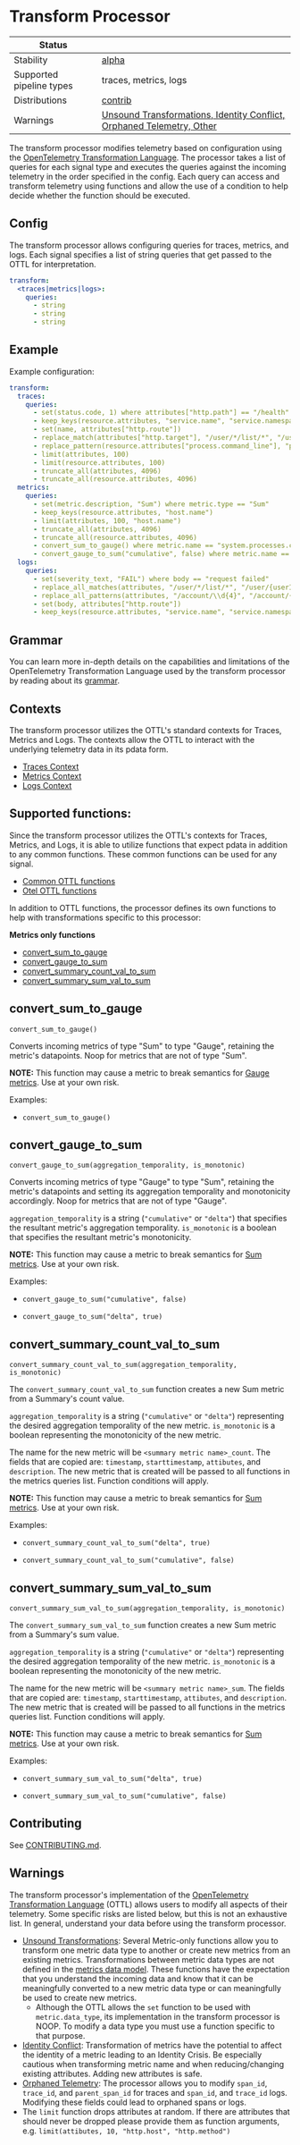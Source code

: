 # Transform Processor

| Status                   |                                                                                    |
|--------------------------|------------------------------------------------------------------------------------|
| Stability                | [alpha]                                                                            |
| Supported pipeline types | traces, metrics, logs                                                              |
| Distributions            | [contrib]                                                                          |
| Warnings                 | [Unsound Transformations, Identity Conflict, Orphaned Telemetry, Other](#warnings) |

The transform processor modifies telemetry based on configuration using the [OpenTelemetry Transformation Language](https://github.com/open-telemetry/opentelemetry-collector-contrib/tree/main/pkg/oteltransformationlanguage/ottl).
The processor takes a list of queries for each signal type and executes the queries against the incoming telemetry in the order specified in the config.  Each query can access and transform telemetry using functions and allow the use of a condition to help decide whether the function should be executed.

## Config

The transform processor allows configuring queries for traces, metrics, and logs. Each signal specifies a list of string queries that get passed to the OTTL for interpretation.

```yaml
transform:
  <traces|metrics|logs>:
    queries:
      - string
      - string
      - string
```

## Example

Example configuration:
```yaml
transform:
  traces:
    queries:
      - set(status.code, 1) where attributes["http.path"] == "/health"
      - keep_keys(resource.attributes, "service.name", "service.namespace", "cloud.region", "process.command_line")
      - set(name, attributes["http.route"])
      - replace_match(attributes["http.target"], "/user/*/list/*", "/user/{userId}/list/{listId}")
      - replace_pattern(resource.attributes["process.command_line"], "password\\=[^\\s]*(\\s?)", "password=***")
      - limit(attributes, 100)
      - limit(resource.attributes, 100)
      - truncate_all(attributes, 4096)
      - truncate_all(resource.attributes, 4096)
  metrics:
    queries:
      - set(metric.description, "Sum") where metric.type == "Sum"
      - keep_keys(resource.attributes, "host.name")
      - limit(attributes, 100, "host.name")
      - truncate_all(attributes, 4096)
      - truncate_all(resource.attributes, 4096)
      - convert_sum_to_gauge() where metric.name == "system.processes.count"
      - convert_gauge_to_sum("cumulative", false) where metric.name == "prometheus_metric"
  logs:
    queries:
      - set(severity_text, "FAIL") where body == "request failed"
      - replace_all_matches(attributes, "/user/*/list/*", "/user/{userId}/list/{listId}")
      - replace_all_patterns(attributes, "/account/\\d{4}", "/account/{accountId}")
      - set(body, attributes["http.route"])
      - keep_keys(resource.attributes, "service.name", "service.namespace", "cloud.region")
```
## Grammar

You can learn more in-depth details on the capabilities and limitations of the OpenTelemetry Transformation Language used by the transform processor by reading about its [grammar](https://github.com/open-telemetry/opentelemetry-collector-contrib/tree/main/pkg/oteltransformationlanguage/ottl#grammar).

## Contexts

The transform processor utilizes the OTTL's standard contexts for Traces, Metrics and Logs.  The contexts allow the OTTL to interact with the underlying telemetry data in its pdata form.

- [Traces Context](https://github.com/open-telemetry/opentelemetry-collector-contrib/tree/main/pkg/oteltransformationlanguage/contexts/ottltraces)
- [Metrics Context](https://github.com/open-telemetry/opentelemetry-collector-contrib/tree/main/pkg/oteltransformationlanguage/contexts/ottlmetrics)
- [Logs Context](https://github.com/open-telemetry/opentelemetry-collector-contrib/tree/main/pkg/oteltransformationlanguage/contexts/ottllogs)

## Supported functions:

Since the transform processor utilizes the OTTL's contexts for Traces, Metrics, and Logs, it is able to utilize functions that expect pdata in addition to any common functions. These common functions can be used for any signal.

- [Common OTTL functions](https://github.com/open-telemetry/opentelemetry-collector-contrib/tree/main/pkg/oteltransformationlanguage/functions/ottlcommon)
- [Otel OTTL functions](https://github.com/open-telemetry/opentelemetry-collector-contrib/tree/main/pkg/oteltransformationlanguage/functions/ottlotel)

In addition to OTTL functions, the processor defines its own functions to help with transformations specific to this processor:

**Metrics only functions**
- [convert_sum_to_gauge](#convert_sum_to_gauge)
- [convert_gauge_to_sum](#convert_gauge_to_sum)
- [convert_summary_count_val_to_sum](#convert_summary_count_val_to_sum)
- [convert_summary_sum_val_to_sum](#convert_summary_sum_val_to_sum)

## convert_sum_to_gauge

`convert_sum_to_gauge()`

Converts incoming metrics of type "Sum" to type "Gauge", retaining the metric's datapoints. Noop for metrics that are not of type "Sum".

**NOTE:** This function may cause a metric to break semantics for [Gauge metrics](https://github.com/open-telemetry/opentelemetry-specification/blob/main/specification/metrics/data-model.md#gauge). Use at your own risk.

Examples:

- `convert_sum_to_gauge()`

## convert_gauge_to_sum

`convert_gauge_to_sum(aggregation_temporality, is_monotonic)`

Converts incoming metrics of type "Gauge" to type "Sum", retaining the metric's datapoints and setting its aggregation temporality and monotonicity accordingly. Noop for metrics that are not of type "Gauge".

`aggregation_temporality` is a string (`"cumulative"` or `"delta"`) that specifies the resultant metric's aggregation temporality. `is_monotonic` is a boolean that specifies the resultant metric's monotonicity. 

**NOTE:** This function may cause a metric to break semantics for [Sum metrics](https://github.com/open-telemetry/opentelemetry-specification/blob/main/specification/metrics/data-model.md#sums). Use at your own risk.

Examples:

- `convert_gauge_to_sum("cumulative", false)`


- `convert_gauge_to_sum("delta", true)`

## convert_summary_count_val_to_sum

`convert_summary_count_val_to_sum(aggregation_temporality, is_monotonic)`

The `convert_summary_count_val_to_sum` function creates a new Sum metric from a Summary's count value.

`aggregation_temporality` is a string (`"cumulative"` or `"delta"`) representing the desired aggregation temporality of the new metric. `is_monotonic` is a boolean representing the monotonicity of the new metric.

The name for the new metric will be `<summary metric name>_count`. The fields that are copied are: `timestamp`, `starttimestamp`, `attibutes`, and `description`. The new metric that is created will be passed to all functions in the metrics queries list.  Function conditions will apply.

**NOTE:** This function may cause a metric to break semantics for [Sum metrics](https://github.com/open-telemetry/opentelemetry-specification/blob/main/specification/metrics/data-model.md#sums). Use at your own risk.

Examples:

- `convert_summary_count_val_to_sum("delta", true)`


- `convert_summary_count_val_to_sum("cumulative", false)`

## convert_summary_sum_val_to_sum

`convert_summary_sum_val_to_sum(aggregation_temporality, is_monotonic)`

The `convert_summary_sum_val_to_sum` function creates a new Sum metric from a Summary's sum value.

`aggregation_temporality` is a string (`"cumulative"` or `"delta"`) representing the desired aggregation temporality of the new metric. `is_monotonic` is a boolean representing the monotonicity of the new metric.

The name for the new metric will be `<summary metric name>_sum`. The fields that are copied are: `timestamp`, `starttimestamp`, `attibutes`, and `description`. The new metric that is created will be passed to all functions in the metrics queries list.  Function conditions will apply.

**NOTE:** This function may cause a metric to break semantics for [Sum metrics](https://github.com/open-telemetry/opentelemetry-specification/blob/main/specification/metrics/data-model.md#sums). Use at your own risk.

Examples:

- `convert_summary_sum_val_to_sum("delta", true)`


- `convert_summary_sum_val_to_sum("cumulative", false)`

## Contributing

See [CONTRIBUTING.md](https://github.com/open-telemetry/opentelemetry-collector-contrib/blob/main/processor/transformprocessor/CONTRIBUTING.md).


## Warnings

The transform processor's implementation of the [OpenTelemetry Transformation Language](https://github.com/open-telemetry/opentelemetry-collector/blob/main/docs/processing.md#telemetry-query-language) (OTTL) allows users to modify all aspects of their telemetry.  Some specific risks are listed below, but this is not an exhaustive list.  In general, understand your data before using the transform processor.  

- [Unsound Transformations](https://github.com/open-telemetry/opentelemetry-collector/blob/main/docs/standard-warnings.md#unsound-transformations): Several Metric-only functions allow you to transform one metric data type to another or create new metrics from an existing metrics.  Transformations between metric data types are not defined in the [metrics data model](https://github.com/open-telemetry/opentelemetry-specification/blob/main//specification/metrics/data-model.md).  These functions have the expectation that you understand the incoming data and know that it can be meaningfully converted to a new metric data type or can meaningfully be used to create new metrics.
  - Although the OTTL allows the `set` function to be used with `metric.data_type`, its implementation in the transform processor is NOOP.  To modify a data type you must use a function specific to that purpose.
- [Identity Conflict](https://github.com/open-telemetry/opentelemetry-collector/blob/main/docs/standard-warnings.md#identity-conflict): Transformation of metrics have the potential to affect the identity of a metric leading to an Identity Crisis. Be especially cautious when transforming metric name and when reducing/changing existing attributes.  Adding new attributes is safe.
- [Orphaned Telemetry](https://github.com/open-telemetry/opentelemetry-collector/blob/main/docs/standard-warnings.md#orphaned-telemetry): The processor allows you to modify `span_id`, `trace_id`, and `parent_span_id` for traces and `span_id`, and `trace_id` logs.  Modifying these fields could lead to orphaned spans or logs. 
- The `limit` function drops attributes at random. If there are attributes that should never be dropped please provide them as function arguments, e.g. `limit(attibutes, 10, "http.host", "http.method")`

[alpha]: https://github.com/open-telemetry/opentelemetry-collector#alpha
[contrib]: https://github.com/open-telemetry/opentelemetry-collector-releases/tree/main/distributions/otelcol-contrib

